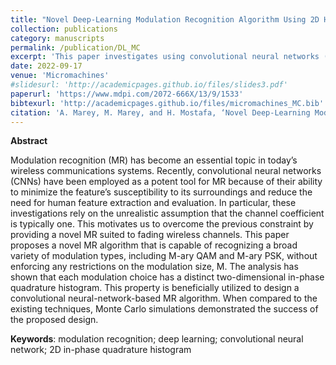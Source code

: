 ```yaml
---
title: "Novel Deep-Learning Modulation Recognition Algorithm Using 2D Histograms over Wireless Communications Channels"
collection: publications
category: manuscripts
permalink: /publication/DL_MC
excerpt: 'This paper investigates using convolutional neural networks (CNNs) for classifying wireless communications signals by breaking down the signals into two dimensional histograms'
date: 2022-09-17
venue: 'Micromachines'
#slidesurl: 'http://academicpages.github.io/files/slides3.pdf'
paperurl: 'https://www.mdpi.com/2072-666X/13/9/1533'
bibtexurl: 'http://academicpages.github.io/files/micromachines_MC.bib'
citation: 'A. Marey, M. Marey, and H. Mostafa, ‘Novel Deep-Learning Modulation Recognition Algorithm Using 2D Histograms over Wireless Communications Channels’, Micromachines, vol. 13, no. 9, 2022.'
---
```


<strong>Abstract</strong>

Modulation recognition (MR) has become an essential topic in today’s wireless communications systems. Recently, convolutional neural networks (CNNs) have been employed as a potent tool for MR because of their ability to minimize the feature’s susceptibility to its surroundings and reduce the need for human feature extraction and evaluation. In particular, these investigations rely on the unrealistic assumption that the channel coefficient is typically one. This motivates us to overcome the previous constraint by providing a novel MR suited to fading wireless channels. This paper proposes a novel MR algorithm that is capable of recognizing a broad variety of modulation types, including M-ary QAM and M-ary PSK, without enforcing any restrictions on the modulation size, M. The analysis has shown that each modulation choice has a distinct two-dimensional in-phase quadrature histogram. This property is beneficially utilized to design a convolutional neural-network-based MR algorithm. When compared to the existing techniques, Monte Carlo simulations demonstrated the success of the proposed design.

<strong>Keywords</strong>:
modulation recognition; deep learning; convolutional neural network; 2D in-phase quadrature histogram
